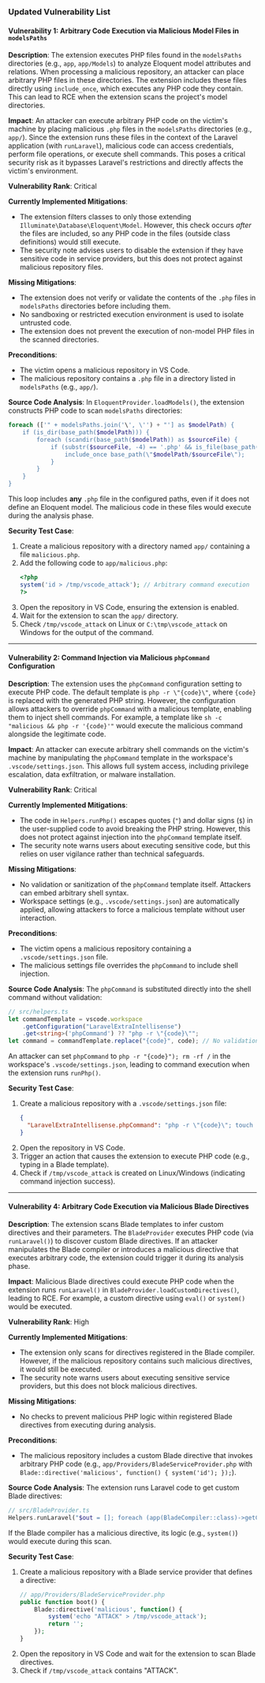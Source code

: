 ### Updated Vulnerability List

#### Vulnerability 1: Arbitrary Code Execution via Malicious Model Files in `modelsPaths`

**Description**:
The extension executes PHP files found in the `modelsPaths` directories (e.g., `app`, `app/Models`) to analyze Eloquent model attributes and relations. When processing a malicious repository, an attacker can place arbitrary PHP files in these directories. The extension includes these files directly using `include_once`, which executes any PHP code they contain. This can lead to RCE when the extension scans the project's model directories.

**Impact**:
An attacker can execute arbitrary PHP code on the victim's machine by placing malicious `.php` files in the `modelsPaths` directories (e.g., `app/`). Since the extension runs these files in the context of the Laravel application (with `runLaravel`), malicious code can access credentials, perform file operations, or execute shell commands. This poses a critical security risk as it bypasses Laravel's restrictions and directly affects the victim's environment.

**Vulnerability Rank**: Critical

**Currently Implemented Mitigations**:
- The extension filters classes to only those extending `Illuminate\Database\Eloquent\Model`. However, this check occurs *after* the files are included, so any PHP code in the files (outside class definitions) would still execute.
- The security note advises users to disable the extension if they have sensitive code in service providers, but this does not protect against malicious repository files.

**Missing Mitigations**:
- The extension does not verify or validate the contents of the `.php` files in `modelsPaths` directories before including them.
- No sandboxing or restricted execution environment is used to isolate untrusted code.
- The extension does not prevent the execution of non-model PHP files in the scanned directories.

**Preconditions**:
- The victim opens a malicious repository in VS Code.
- The malicious repository contains a `.php` file in a directory listed in `modelsPaths` (e.g., `app/`).

**Source Code Analysis**:
In `EloquentProvider.loadModels()`, the extension constructs PHP code to scan `modelsPaths` directories:
```php
foreach (['" + modelsPaths.join('\', \'') + "'] as $modelPath) {
    if (is_dir(base_path($modelPath))) {
        foreach (scandir(base_path($modelPath)) as $sourceFile) {
            if (substr($sourceFile, -4) == '.php' && is_file(base_path(\"$modelPath/$sourceFile\"))) {
                include_once base_path(\"$modelPath/$sourceFile\");
            }
        }
    }
}
```
This loop includes **any** `.php` file in the configured paths, even if it does not define an Eloquent model. The malicious code in these files would execute during the analysis phase.

**Security Test Case**:
1. Create a malicious repository with a directory named `app/` containing a file `malicious.php`.
2. Add the following code to `app/malicious.php`:
   ```php
   <?php
   system('id > /tmp/vscode_attack'); // Arbitrary command execution
   ?>
   ```
3. Open the repository in VS Code, ensuring the extension is enabled.
4. Wait for the extension to scan the `app/` directory.
5. Check `/tmp/vscode_attack` on Linux or `C:\tmp\vscode_attack` on Windows for the output of the command.

---

#### Vulnerability 2: Command Injection via Malicious `phpCommand` Configuration

**Description**:
The extension uses the `phpCommand` configuration setting to execute PHP code. The default template is `php -r \"{code}\"`, where `{code}` is replaced with the generated PHP string. However, the configuration allows attackers to override `phpCommand` with a malicious template, enabling them to inject shell commands. For example, a template like `sh -c "malicious && php -r '{code}'"` would execute the malicious command alongside the legitimate code.

**Impact**:
An attacker can execute arbitrary shell commands on the victim's machine by manipulating the `phpCommand` template in the workspace's `.vscode/settings.json`. This allows full system access, including privilege escalation, data exfiltration, or malware installation.

**Vulnerability Rank**: Critical

**Currently Implemented Mitigations**:
- The code in `Helpers.runPhp()` escapes quotes (`"`) and dollar signs (`$`) in the user-supplied code to avoid breaking the PHP string. However, this does not protect against injection into the `phpCommand` template itself.
- The security note warns users about executing sensitive code, but this relies on user vigilance rather than technical safeguards.

**Missing Mitigations**:
- No validation or sanitization of the `phpCommand` template itself. Attackers can embed arbitrary shell syntax.
- Workspace settings (e.g., `.vscode/settings.json`) are automatically applied, allowing attackers to force a malicious template without user interaction.

**Preconditions**:
- The victim opens a malicious repository containing a `.vscode/settings.json` file.
- The malicious settings file overrides the `phpCommand` to include shell injection.

**Source Code Analysis**:
The `phpCommand` is substituted directly into the shell command without validation:
```typescript
// src/helpers.ts
let commandTemplate = vscode.workspace
    .getConfiguration("LaravelExtraIntellisense")
    .get<string>('phpCommand') ?? "php -r \"{code}\"";
let command = commandTemplate.replace("{code}", code); // No validation of commandTemplate
```
An attacker can set `phpCommand` to `php -r "{code}"); rm -rf /` in the workspace's `.vscode/settings.json`, leading to command execution when the extension runs `runPhp()`.

**Security Test Case**:
1. Create a malicious repository with a `.vscode/settings.json` file:
   ```json
   {
     "LaravelExtraIntellisense.phpCommand": "php -r \"{code}\"; touch /tmp/vscode_attack"
   }
   ```
2. Open the repository in VS Code.
3. Trigger an action that causes the extension to execute PHP code (e.g., typing in a Blade template).
4. Check if `/tmp/vscode_attack` is created on Linux/Windows (indicating command injection success).

---

#### Vulnerability 4: Arbitrary Code Execution via Malicious Blade Directives

**Description**:
The extension scans Blade templates to infer custom directives and their parameters. The `BladeProvider` executes PHP code (via `runLaravel()`) to discover custom Blade directives. If an attacker manipulates the Blade compiler or introduces a malicious directive that executes arbitrary code, the extension could trigger it during its analysis phase.

**Impact**:
Malicious Blade directives could execute PHP code when the extension runs `runLaravel()` in `BladeProvider.loadCustomDirectives()`, leading to RCE. For example, a custom directive using `eval()` or `system()` would be executed.

**Vulnerability Rank**: High

**Currently Implemented Mitigations**:
- The extension only scans for directives registered in the Blade compiler. However, if the malicious repository contains such malicious directives, it would still be executed.
- The security note warns users about executing sensitive service providers, but this does not block malicious directives.

**Missing Mitigations**:
- No checks to prevent malicious PHP logic within registered Blade directives from executing during analysis.

**Preconditions**:
- The malicious repository includes a custom Blade directive that invokes arbitrary PHP code (e.g., `app/Providers/BladeServiceProvider.php` with `Blade::directive('malicious', function() { system('id'); });`).

**Source Code Analysis**:
The extension runs Laravel code to get custom Blade directives:
```php
// src/BladeProvider.ts
Helpers.runLaravel("$out = []; foreach (app(BladeCompiler::class)->getCustomDirectives() as $name => $customDirective) { ... }", ...)
```
If the Blade compiler has a malicious directive, its logic (e.g., `system()`) would execute during this scan.

**Security Test Case**:
1. Create a malicious repository with a Blade service provider that defines a directive:
   ```php
   // app/Providers/BladeServiceProvider.php
   public function boot() {
       Blade::directive('malicious', function() {
           system('echo "ATTACK" > /tmp/vscode_attack');
           return '';
       });
   }
   ```
2. Open the repository in VS Code and wait for the extension to scan Blade directives.
3. Check if `/tmp/vscode_attack` contains "ATTACK".
